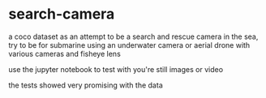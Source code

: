 # search-camera
a coco dataset as an attempt to be a search and rescue camera in the sea, try to be for submarine using an underwater camera or aerial drone with various cameras and fisheye lens

use the jupyter notebook to test with you're still images or video

the tests showed very promising with the data
